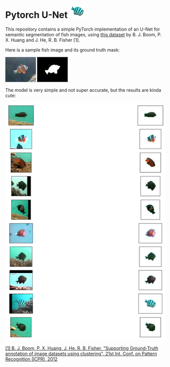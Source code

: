 # Pytorch U-Net <img src=images/sample_fish.png />


This repository contains a simple PyTorch implementation of an U-Net for semantic segmentation of fish images, using [this dataset](http://groups.inf.ed.ac.uk/f4k/GROUNDTRUTH/RECOG/) by B. J. Boom, P. X. Huang and J. He, R. B. Fisher [1].

Here is a sample fish image and its ground truth mask:

<img src=images/fish_000004249599_07973.png/> <img src=images/mask_000004249599_07973.png/>

The model is very simple and not super accurate, but the results are kinda cute:

<img src=images/results.png />

[[1] B. J. Boom, P. X. Huang, J. He, R. B. Fisher, "Supporting Ground-Truth annotation of image datasets using clustering", 21st Int. Conf. on Pattern Recognition (ICPR), 2012](https://ieeexplore.ieee.org/document/6460437/)
